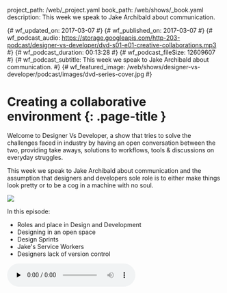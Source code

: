 project_path: /web/_project.yaml
book_path: /web/shows/_book.yaml
description: This week we speak to Jake Archibald about communication.

{# wf_updated_on: 2017-03-07 #}
{# wf_published_on: 2017-03-07 #}
{# wf_podcast_audio: https://storage.googleapis.com/http-203-podcast/designer-vs-developer/dvd-s01-e01-creative-collaborations.mp3 #}
{# wf_podcast_duration: 00:13:28 #}
{# wf_podcast_fileSize: 12609607 #}
{# wf_podcast_subtitle: This week we speak to Jake Archibald about communication. #}
{# wf_featured_image: /web/shows/designer-vs-developer/podcast/images/dvd-series-cover.jpg #}

# Creating a collaborative environment {: .page-title }

Welcome to Designer Vs Developer, a show that tries to solve the challenges
faced in industry by having an open conversation between the two, providing 
take aways, solutions to workflows, tools & discussions on everyday struggles. 

This week we speak to Jake Archibald about communication and the assumption
that designers and developers sole role is to either make things look pretty
or to be a cog in a machine with no soul.

<img src="/web/shows/designer-vs-developer/podcast/images/dvd-s01-e01-cover.jpg
" class="attempt-right">

In this episode:

* Roles and place in Design and Development
* Designing in an open space
* Design Sprints
* Jake's Service Workers
* Designers lack of version control

<!-- <a href="http://feeds.feedburner.com/Http203Podcast">
  <span class="material-icons">rss_feed</span>
  Subscribe
</a> -->

<audio src="https://storage.googleapis.com/http-203-podcast/designer-vs-developer/dvd-s01-e01-creative-collaborations.mp3"
controls preload="none">